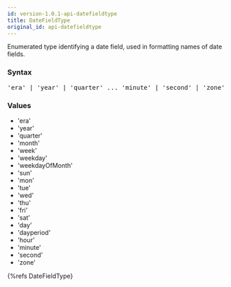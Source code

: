 ```yaml
---
id: version-1.0.1-api-datefieldtype
title: DateFieldType
original_id: api-datefieldtype
---
```


Enumerated type identifying a date field, used in formatting names of date fields.

### Syntax

<pre class="syntax">
'era' | 'year' | 'quarter' ... 'minute' | 'second' | 'zone'
</pre>

### Values
 - 'era'
 - 'year'
 - 'quarter'
 - 'month'
 - 'week'
 - 'weekday'
 - 'weekdayOfMonth'
 - 'sun'
 - 'mon'
 - 'tue'
 - 'wed'
 - 'thu'
 - 'fri'
 - 'sat'
 - 'day'
 - 'dayperiod'
 - 'hour'
 - 'minute'
 - 'second'
 - 'zone'

{%refs DateFieldType}
